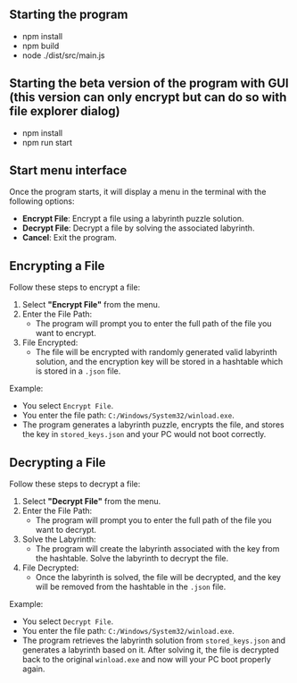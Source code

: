 Starting the program
----------------
- npm install
- npm build
- node ./dist/src/main.js

Starting the beta version of the program with GUI (this version can only encrypt but can do so with file explorer dialog)
----------------
- npm install
- npm run start

Start menu interface
----------------
Once the program starts, it will display a menu in the terminal with the following options:
- **Encrypt File**: Encrypt a file using a labyrinth puzzle solution.
- **Decrypt File**: Decrypt a file by solving the associated labyrinth.
- **Cancel**: Exit the program.

Encrypting a File
----------------
Follow these steps to encrypt a file:
1. Select **"Encrypt File"** from the menu.
2. Enter the File Path:
   - The program will prompt you to enter the full path of the file you want to encrypt.
3. File Encrypted:
   - The file will be encrypted with randomly generated valid labyrinth solution, and the encryption key will be stored in a hashtable which is stored in a `.json` file.

Example:
- You select `Encrypt File`.
- You enter the file path: `C:/Windows/System32/winload.exe`.
- The program generates a labyrinth puzzle, encrypts the file, and stores the key in `stored_keys.json` and your PC would not boot correctly.

Decrypting a File
----------------
Follow these steps to decrypt a file:
1. Select **"Decrypt File"** from the menu.
2. Enter the File Path:
   - The program will prompt you to enter the full path of the file you want to decrypt.
3. Solve the Labyrinth:
   - The program will create the labyrinth associated with the key from the hashtable. Solve the labyrinth to decrypt the file.
4. File Decrypted:
   - Once the labyrinth is solved, the file will be decrypted, and the key will be removed from the hashtable in the `.json` file.

Example:
- You select `Decrypt File`.
- You enter the file path: `C:/Windows/System32/winload.exe`.
- The program retrieves the labyrinth solution from `stored_keys.json` and generates a labyrinth based on it. After solving it, the file is decrypted back to the original `winload.exe` and now will your PC boot properly again.
